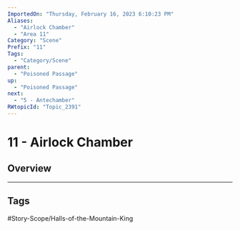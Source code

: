 ```yaml
---
ImportedOn: "Thursday, February 16, 2023 6:10:23 PM"
Aliases:
  - "Airlock Chamber"
  - "Area 11"
Category: "Scene"
Prefix: "11"
Tags:
  - "Category/Scene"
parent:
  - "Poisoned Passage"
up:
  - "Poisoned Passage"
next:
  - "5 - Antechamber"
RWtopicId: "Topic_2391"
---
```

# 11 - Airlock Chamber
## Overview

---
## Tags
#Story-Scope/Halls-of-the-Mountain-King

